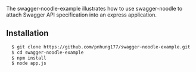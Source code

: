 The swagger-noodle-example illustrates how to use swagger-noodle to attach Swagger API specification into an express application.

## Installation

``` bash
  $ git clone https://github.com/pnhung177/swagger-noodle-example.git
  $ cd swagger-noodle-example
  $ npm install
  $ node app.js
```
